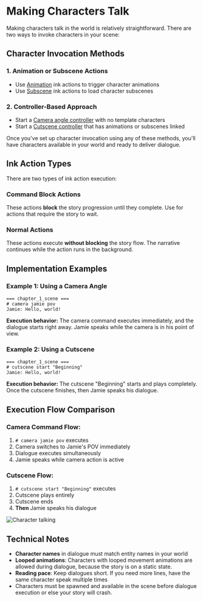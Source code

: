 # Making Characters Talk

Making characters talk in the world is relatively straightforward. There are two ways to invoke characters in your scene:

## Character Invocation Methods

### 1. Animation or Subscene Actions
- Use [Animation](/tags/animation.md) ink actions to trigger character animations
- Use [Subscene](/tags/subscene.md) ink actions to load character subscenes

### 2. Controller-Based Approach
- Start a [Camera angle controller](/creating-in-game/camera-angle.md) with no template characters
- Start a [Cutscene controller](/creating-in-game/cutscene.md) that has animations or subscenes linked

Once you've set up character invocation using any of these methods, you'll have characters available in your world and ready to deliver dialogue.

## Ink Action Types

There are two types of ink action execution:

### Command Block Actions
These actions **block** the story progression until they complete. Use for actions that require the story to wait.

### Normal Actions
These actions execute **without blocking** the story flow. The narrative continues while the action runs in the background.

## Implementation Examples

### Example 1: Using a Camera Angle

```ink
=== chapter_1_scene ===
# camera jamie pov
Jamie: Hello, world!
```

**Execution behavior:** The camera command executes immediately, and the dialogue starts right away. Jamie speaks while the camera is in his point of view.

### Example 2: Using a Cutscene

```ink
=== chapter_1_scene ===
# cutscene start "Beginning"
Jamie: Hello, world!
```

**Execution behavior:** The cutscene "Beginning" starts and plays completely. Once the cutscene finishes, then Jamie speaks his dialogue.

## Execution Flow Comparison

### Camera Command Flow:
1. `# camera jamie pov` executes
2. Camera switches to Jamie's POV immediately
3. Dialogue executes simultaneously
4. Jamie speaks while camera action is active

### Cutscene Flow:
1. `# cutscene start "Beginning"` executes
2. Cutscene plays entirely
3. Cutscene ends
4. **Then** Jamie speaks his dialogue

![Character talking](/assets/writing/character_talking.png)

## Technical Notes

- **Character names** in dialogue must match entity names in your world
- **Looped animations**: Characters with looped movement animations are allowed during dialogue, because the story is on a static state.
- **Reading pace**: Keep dialogues short. If you need more lines, have the same character speak multiple times
- Characters must be spawned and available in the scene before dialogue execution or else your story will crash.